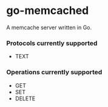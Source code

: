 # go-memcached

A memcache server written in Go.

### Protocols currently supported
- TEXT

### Operations currently supported
- GET
- SET
- DELETE
